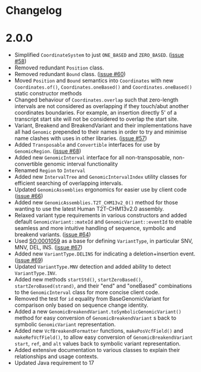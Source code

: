Changelog
=

2.0.0
==

- Simplified `CoordinateSystem` to just `ONE_BASED`
  and `ZERO_BASED`. ([issue #58](https://github.com/exomiser/svart/issues/58))
- Removed redundant `Position` class.
- Removed redundant `Bound` class. ([issue #60](https://github.com/exomiser/svart/issues/60))
- Moved `Position` and `Bound` semantics into `Coordinates` with new `Coordinates.of()`, `Coordinates.oneBased()`
  and `Coordinates.oneBased()` static constructor methods
- Changed behaviour of `Coordinates.overlap` such that zero-length intervals are not considered as overlapping if they
  touch/abut another coordinates boundaries. For example, an insertion directly 5' of a transcript start site will not
  be considered to overlap the start site.
- Variant, Breakend and BreakendVariant and their implementations have all had `Genomic` prepended to their names in
  order to try and minimise name clashes with uses in other
  libraries. ([issue #57](https://github.com/exomiser/svart/issues/57))
- Added `Transposable` and `Convertible` interfaces for use
  by `GenomicRegion`. ([issue #68](https://github.com/exomiser/svart/issues/68))
- Added new `GenomicInterval` interface for all non-transposable, non-convertible genomic interval functionality
- Renamed `Region` to `Interval`
- Added new `IntervalTree` and `GenomicIntervalIndex` utility classes for efficient searching of overlapping intervals.
- Updated `GenomicAssemblies` ergonomics for easier use by client
  code ([issue #66](https://github.com/exomiser/svart/issues/66))
- Added new `GenomicAssemblies.T2T_CHM13v2_0()` method for those wanting to use the latest Human T2T-CHM13v2.0 assembly.
- Relaxed variant type requirements in various constructors and added default `GenomicVariant::mateId`
  and `GenomicVariant::eventId` to enable seamless and more intuitive handling of sequence, symbolic and breakend
  variants. ([issue #64](https://github.com/exomiser/svart/issues/64))
- Used [SO:0001059](http://www.sequenceontology.org/browser/current_svn/term/SO:0001059) as a base for
  defining `VariantType`, in particular SNV, MNV, DEL, INS. ([issue #67](https://github.com/exomiser/svart/issues/67))
- Added new `VariantType.DELINS` for indicating a deletion+insertion
  event. ([issue #69](https://github.com/exomiser/svart/issues/69))
- Updated `VariantType.MNV` detection and added ability to detect `VariantType.INV`.
- Added new methods `startStd()`, `startZeroBased()`, `startZeroBased(strand)`, and their "end" and "oneBased"
  combinations to the `GenomicInterval` class for more concise client code.
- Removed the test for `id` equality from BaseGenomicVariant for comparison only based on sequence change identity.
- Added a new `GenomicBreakendVariant.toSymbolicGenomicVariant()` method for easy conversion of `GenomicBreakendVariant`
  s back to symbolic `GenomicVariant` representation.
- Added new `VcfBreakendFormatter` functions, `makePosVcfField()` and `makeRefVcfField()`, to allow easy conversion
  of `GenomicBreakendVariant` `start`, `ref`, and `alt` values back to symbolic variant representation.
- Added extensive documentation to various classes to explain their relationships and usage contexts.
- Updated Java requirement to 17
